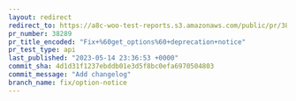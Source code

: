 ```yaml
---
layout: redirect
redirect_to: https://a8c-woo-test-reports.s3.amazonaws.com/public/pr/38289/api/index.html
pr_number: 38289
pr_title_encoded: "Fix+%60get_options%60+deprecation+notice"
pr_test_type: api
last_published: "2023-05-14 23:36:53 +0000"
commit_sha: 4d1d31f1237ebddb01e3d5f8bc0efa6970504803
commit_message: "Add changelog"
branch_name: fix/option-notice
---
```

